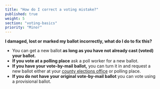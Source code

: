 ```yaml
---
title: "How do I correct a voting mistake?"
published: true
weight: 5
section: "voting-basics"
priority: "Minor"
---
```

**I damaged, lost or marked my ballot incorrectly, what do I do to fix this?**
- You can get a new ballot **as long as you have not already cast (voted) your ballot.**
- **If you vote at a polling place** ask a poll worker for a new ballot.
- **If you have your vote-by-mail ballot,** you can turn it in and request a new ballot either at your [county elections office](#section-election-office-contact) or polling place.  
- **If you do not have your original vote-by-mail ballot** you can vote using a provisional ballot.  
